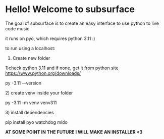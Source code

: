 # Hello! Welcome to subsurface 



The goal of subsurface is to create an easy interface to use python to live code music



it runs on pyo, which requires python 3.11 :)



to run using a localhost:



1. Create new folder 



1)check python 3.11 and if none, get it from python site https://www.python.org/downloads/



py -3.11 --version



2\) create venv inside your folder 



py -3.11 -m venv venv311 



3\) install dependencies 



pip install pyo watchdog mido







**AT SOME POINT IN THE FUTURE I WILL MAKE AN INSTALLER <3** 



